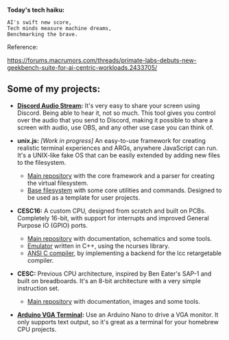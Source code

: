 
**Today's tech haiku:**
```
AI's swift new score,  
Tech minds measure machine dreams,  
Benchmarking the brave.  
```

Reference:

https://forums.macrumors.com/threads/primate-labs-debuts-new-geekbench-suite-for-ai-centric-workloads.2433705/

## Some of my projects:

- **[Discord Audio Stream](https://github.com/p-rivero/DiscordAudioStream):** It's very easy to share your screen using Discord. Being able to hear it, not so much. This tool gives you control over the audio that you send to Discord, making it possible to share a screen with audio, use OBS, and any other use case you can think of.

- **unix.js:** *[Work in progress]* An easy-to-use framework for creating realistic terminal experiences and ARGs, anywhere JavaScript can run. It's a UNIX-like fake OS that can be easily extended by adding new files to the filesystem.  
  - [Main repository](https://github.com/p-rivero/unix-js) with the core framework and a parser for creating the virtual filesystem.  
  - [Base filesystem](https://github.com/p-rivero/unix-js-filesystem) with some core utilities and commands. Designed to be used as a template for user projects.
- **CESC16:** A custom CPU, designed from scratch and built on PCBs. Completely 16-bit, with support for interrupts and improved General Purpose IO (GPIO) ports.  
  - [Main repository](https://github.com/p-rivero/CESC16) with documentation, schematics and some tools.  
  - [Emulator](https://github.com/p-rivero/CESC16-emulator) written in C++, using the ncurses library.  
  - [ANSI C compiler](https://github.com/p-rivero/lcc), by implementing a backend for the lcc retargetable compiler.  

- **CESC:** Previous CPU architecture, inspired by Ben Eater's SAP-1 and built on breadboards. It's an 8-bit architecture with a very simple instruction set.  
  - [Main repository](https://github.com/p-rivero/CESCA) with documentation, images and some tools.

- **[Arduino VGA Terminal](https://github.com/p-rivero/ArduinoVGA):** Use an Arduino Nano to drive a VGA monitor. It only supports text output, so it's great as a terminal for your homebrew CPU projects.  
